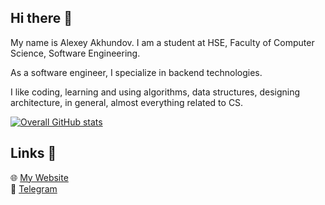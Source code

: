 ## Hi there 👋
My name is Alexey Akhundov. I am a student at HSE, Faculty of Computer Science, Software Engineering.

As a software engineer, I specialize in backend technologies.

I like coding, learning and using algorithms, data structures, designing architecture, in general, almost everything related to CS.

[![Overall GitHub stats](https://github-readme-stats.vercel.app/api?username=theseems&show_icons=true&hide_title=true&theme=dark)](https://github.com/theseems)


## Links 🔗
🌐 [My Website](https://theseems.ru)  
📱 [Telegram](https://theseems.ru/telegram)  
